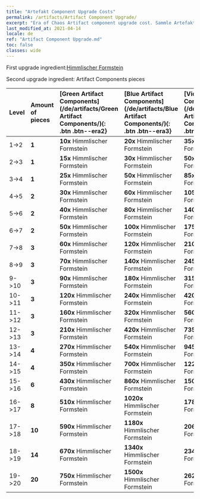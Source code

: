 ```yaml
---
title: "Artefakt Component Upgrade Costs"
permalink: /artifacts/Artifact Component Upgrade/
excerpt: "Era of Chaos Artifact component upgrade cost. Sammle Artefakte, um die Attribute deiner Helden zu verbessern und mächtige Fähigkeiten freizuschalten."
last_modified_at: 2021-04-14
locale: de
ref: "Artifact Component Upgrade.md"
toc: false
classes: wide
---
```


  First upgrade ingredient:[Himmlischer Formstein](/de/Items/art_188/)

  Second upgrade ingredient: Artifact Components pieces 

  |  Level  | Amount of pieces | [Green Artifact Components](/de/artifacts/Green Artifact Components/){: .btn .btn--era2} | [Blue Artifact Components](/de/artifacts/Blue Artifact Components/){: .btn .btn--era3} | [Violet Artifact Components](/de/artifacts/Violet Artifact Components/){: .btn .btn--era4} | [Orange Artifact Components](/de/artifacts/Orange Artifact Components/){: .btn .btn--era5} |
  |:--------|:-----------------|:-------|:-------|:-------|:-------|
  | 1->2  | **1** | **10x** Himmlischer Formstein | **20x** Himmlischer Formstein | **35x** Himmlischer Formstein | **60x** Himmlischer Formstein |
  | 2->3  | **1** | **15x** Himmlischer Formstein | **30x** Himmlischer Formstein | **50x** Himmlischer Formstein | **85x** Himmlischer Formstein |
  | 3->4  | **1** | **25x** Himmlischer Formstein | **50x** Himmlischer Formstein | **85x** Himmlischer Formstein | **145x** Himmlischer Formstein |
  | 4->5  | **2** | **30x** Himmlischer Formstein | **60x** Himmlischer Formstein | **105x** Himmlischer Formstein | **180x** Himmlischer Formstein |
  | 5->6  | **2** | **40x** Himmlischer Formstein | **80x** Himmlischer Formstein | **140x** Himmlischer Formstein | **240x** Himmlischer Formstein |
  | 6->7  | **2** | **50x** Himmlischer Formstein | **100x** Himmlischer Formstein | **175x** Himmlischer Formstein | **300x** Himmlischer Formstein |
  | 7->8  | **3** | **60x** Himmlischer Formstein | **120x** Himmlischer Formstein | **210x** Himmlischer Formstein | **360x** Himmlischer Formstein |
  | 8->9  | **3** | **70x** Himmlischer Formstein | **140x** Himmlischer Formstein | **245x** Himmlischer Formstein | **420x** Himmlischer Formstein |
  | 9->10  | **3** | **90x** Himmlischer Formstein | **180x** Himmlischer Formstein | **315x** Himmlischer Formstein | **540x** Himmlischer Formstein |
  | 10->11  | **3** | **120x** Himmlischer Formstein | **240x** Himmlischer Formstein | **420x** Himmlischer Formstein | **720x** Himmlischer Formstein |
  | 11->12  | **3** | **160x** Himmlischer Formstein | **320x** Himmlischer Formstein | **560x** Himmlischer Formstein | **960x** Himmlischer Formstein |
  | 12->13  | **3** | **210x** Himmlischer Formstein | **420x** Himmlischer Formstein | **735x** Himmlischer Formstein | **1260x** Himmlischer Formstein |
  | 13->14  | **4** | **270x** Himmlischer Formstein | **540x** Himmlischer Formstein | **945x** Himmlischer Formstein | **1620x** Himmlischer Formstein |
  | 14->15  | **4** | **350x** Himmlischer Formstein | **700x** Himmlischer Formstein | **1225x** Himmlischer Formstein | **2100x** Himmlischer Formstein |
  | 15->16  | **6** | **430x** Himmlischer Formstein | **860x** Himmlischer Formstein | **1505x** Himmlischer Formstein | **2580x** Himmlischer Formstein |
  | 16->17  | **8** | **510x** Himmlischer Formstein | **1020x** Himmlischer Formstein | **1785x** Himmlischer Formstein | **3060x** Himmlischer Formstein |
  | 17->18  | **10** | **590x** Himmlischer Formstein | **1180x** Himmlischer Formstein | **2065x** Himmlischer Formstein | **3540x** Himmlischer Formstein |
  | 18->19  | **14** | **670x** Himmlischer Formstein | **1340x** Himmlischer Formstein | **2345x** Himmlischer Formstein | **4020x** Himmlischer Formstein |
  | 19->20  | **20** | **750x** Himmlischer Formstein | **1500x** Himmlischer Formstein | **2625x** Himmlischer Formstein | **4500x** Himmlischer Formstein |
